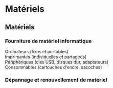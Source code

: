 # Matériels

## Matériels

### Fourniture de matériel informatique

Ordinateurs \(fixes et portables\)  
Imprimantes \(individuelles et partagées\)  
Périphériques \(clés USB, disques dur, adaptateurs\)  
Consommables \(cartouches d'encre, sacoches\)

### Dépannage et renouvellement de matériel

